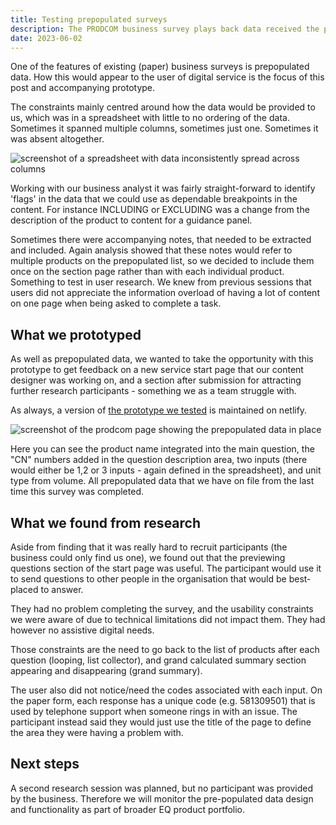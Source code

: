 ```yaml
---
title: Testing prepopulated surveys
description: The PRODCOM business survey plays back data received the previous year from the respondent. We designed a prototype to test how this could work online.
date: 2023-06-02
---
```


One of the features of existing (paper) business surveys is prepopulated data. How this would appear to the user of digital service is the focus of this post and accompanying prototype.

The constraints mainly centred around how the data would be provided to us, which was in a spreadsheet with little to no ordering of the data. Sometimes it spanned multiple columns, sometimes just one. Sometimes it was absent altogether.

![screenshot of a spreadsheet with data inconsistently spread across columns](/testing-prepopulated-surveys/spreadsheet.png "The raw prepopulating data")

Working with our business analyst it was fairly straight-forward to identify 'flags' in the data that we could use as dependable breakpoints in the content. For instance INCLUDING or EXCLUDING was a change from the description of the product to content for a guidance panel.

Sometimes there were accompanying notes, that needed to be extracted and included. Again analysis showed that these notes would refer to multiple products on the prepopulated list, so we decided to include them once on the section page rather than with each individual product. Something to test in user research. We knew from previous sessions that users did not appreciate the information overload of having a lot of content on one page when being asked to complete a task.

## What we prototyped

As well as prepopulated data, we wanted to take the opportunity with this prototype to get feedback on a new service start page that our content designer was working on, and a section after submission for attracting further research participants - something we as a team struggle with.

As always, a version of [the prototype we tested](https://eq-runner-prototypes.netlify.app/prototypes/prodcom/) is maintained on netlify.


![screenshot of the prodcom page showing the prepopulated data in place](/testing-prepopulated-surveys/prodcom.png "Example prepopulated product page")


Here you can see the product name integrated into the main question, the "CN" numbers added in the question description area, two inputs (there would either be 1,2 or 3 inputs - again defined in the spreadsheet), and unit type from volume. All prepopulated data that we have on file from the last time this survey was completed.

## What we found from research

Aside from finding that it was really hard to recruit participants (the business could only find us one), we found out that the previewing questions section of the start page was useful. The participant would use it to send questions to other people in the organisation that would be best-placed to answer.

They had no problem completing the survey, and the usability constraints we were aware of due to technical limitations did not impact them. They had however no assistive digital needs.

Those constraints are the need to go back to the list of products after each question (looping, list collector), and grand calculated summary section appearing and disappearing (grand summary).

The user also did not notice/need the codes associated with each input. On the paper form, each response has a unique code (e.g. 581309501) that is used by telephone support when someone rings in with an issue. The participant instead said they would just use the title of the page to define the area they were having a problem with.

## Next steps

A second research session was planned, but no participant was provided by the business. Therefore we will monitor the pre-populated data design and functionality as part of broader EQ product portfolio.